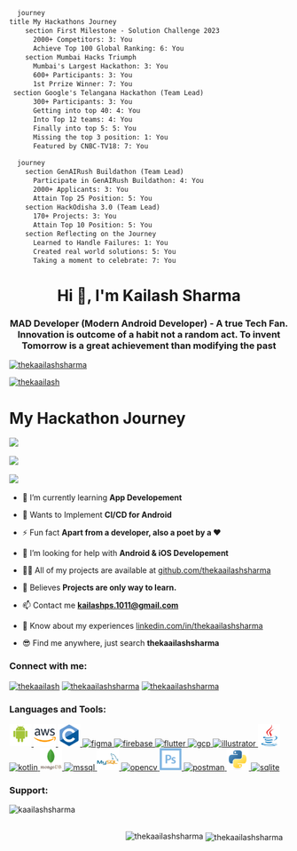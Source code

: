 ```mermaid
  journey
title My Hackathons Journey
    section First Milestone - Solution Challenge 2023
      2000+ Competitors: 3: You
      Achieve Top 100 Global Ranking: 6: You
    section Mumbai Hacks Triumph
      Mumbai's Largest Hackathon: 3: You
      600+ Participants: 3: You
      1st Prrize Winner: 7: You
 section Google's Telangana Hackathon (Team Lead)
      300+ Participants: 3: You
      Getting into top 40: 4: You
      Into Top 12 teams: 4: You
      Finally into top 5: 5: You
      Missing the top 3 position: 1: You
      Featured by CNBC-TV18: 7: You
```
```mermaid
  journey
    section GenAIRush Buildathon (Team Lead)
      Participate in GenAIRush Buildathon: 4: You
      2000+ Applicants: 3: You
      Attain Top 25 Position: 5: You
    section HackOdisha 3.0 (Team Lead)
      170+ Projects: 3: You
      Attain Top 10 Position: 5: You
    section Reflecting on the Journey
      Learned to Handle Failures: 1: You
      Created real world solutions: 5: You
      Taking a moment to celebrate: 7: You
```
<h1 align="center">Hi 👋, I'm Kailash Sharma</h1>
<h3 align="center">MAD Developer (Modern Android Developer) - A true Tech Fan. Innovation is outcome of a habit not a random act. To invent Tomorrow is a great achievement than modifying the past</h3>

<p align="left"> <a href="https://github.com/ryo-ma/github-profile-trophy"><img src="https://github-profile-trophy.vercel.app/?username=thekaailashsharma" alt="thekaailashsharma" /></a> </p>

<p align="left"> <a href="https://twitter.com/thekaailash" target="blank"><img src="https://img.shields.io/twitter/follow/thekaailash?logo=twitter&style=for-the-badge" alt="thekaailash" /></a> </p>

# My Hackathon Journey 
[![](https://mermaid.ink/img/pako:eNplkc1OwzAQhF9ltRcOpJXzn_iGioADlSqKhEC5uMmSmCZ25DiItuq746ZUQuDT2juz-2l8wFJXhBw_9GgU7QoF7gxUWqkV3EkzWFjKlgarFcEM1rodp9aiEW1LqiYIWBCebeBqxq5hobuerLTaDBxCDq96vAhuykbSJ8Gz7sFnDO5bvREtPAm1larmkPxSXyiWY7cREh5EuR3g2cix65vLvHPvaoBHYWpHOamEbbT6uzk5ka2EsbKUvVD2H5rv3Ctj5J7gRSpFhkP6I0APOzKdkJVL6nAyFGgb6qhA7spW1o0tsFBHJxSj1eudKpFbM5KHY18JS7dS1EZ0yN9FO7hXqk7xLM_ZT1_goaN607q7GN0V-QG_kM_8cJ4GfhwlQchSlgVh6uEOuZ8H8zTO8jhK_SzM8-jo4X6a4M9ZFGVxniZJnjA_io7fWTiWNQ?type=png)](https://mermaid.live/edit#pako:eNplkc1OwzAQhF9ltRcOpJXzn_iGioADlSqKhEC5uMmSmCZ25DiItuq746ZUQuDT2juz-2l8wFJXhBw_9GgU7QoF7gxUWqkV3EkzWFjKlgarFcEM1rodp9aiEW1LqiYIWBCebeBqxq5hobuerLTaDBxCDq96vAhuykbSJ8Gz7sFnDO5bvREtPAm1larmkPxSXyiWY7cREh5EuR3g2cix65vLvHPvaoBHYWpHOamEbbT6uzk5ka2EsbKUvVD2H5rv3Ctj5J7gRSpFhkP6I0APOzKdkJVL6nAyFGgb6qhA7spW1o0tsFBHJxSj1eudKpFbM5KHY18JS7dS1EZ0yN9FO7hXqk7xLM_ZT1_goaN607q7GN0V-QG_kM_8cJ4GfhwlQchSlgVh6uEOuZ8H8zTO8jhK_SzM8-jo4X6a4M9ZFGVxniZJnjA_io7fWTiWNQ)

[![](https://mermaid.ink/img/pako:eNpdkF9LwzAUxb_K5b6o2I2mTf_l0YlTUBEsgtKXaxu7aJuMNgXr2Hc33Rw6Qx6SnN85l5wNlqaSKPDdDJ2WY6HBrV6WVhkNS2PqRp70kMuGdE2a4JrKD7IrJ57mklq4lVSd7V0Aoe-fwwN1VpVqTdr2AkIBz2Y4AEtprdI1KG0NWLMG7gvgR8jNJOVOYgFYN6H_D1wpTU0z_mZEYtp_iDvV99MUu5I7IIS16dX0IwHsOEuSHTpZwesIi_uLxSx_YqmA5AcqNHrYyq4lVbmONpOtQBfbygKFOzaqXtkCC711IA3WPI66RGG7QXo4rCuy8lJR3VGL4o2a3r3KSlnT3e1b35XvoevqxZj2YHRXFBv8RDFj4TwJWMTjIPQTPw3CxMMRBcuCeRKlWcQTloZZxrcefu0S2NznPI2yJI6z2Gecb78B9VaR7Q?type=png)](https://mermaid.live/edit#pako:eNpdkF9LwzAUxb_K5b6o2I2mTf_l0YlTUBEsgtKXaxu7aJuMNgXr2Hc33Rw6Qx6SnN85l5wNlqaSKPDdDJ2WY6HBrV6WVhkNS2PqRp70kMuGdE2a4JrKD7IrJ57mklq4lVSd7V0Aoe-fwwN1VpVqTdr2AkIBz2Y4AEtprdI1KG0NWLMG7gvgR8jNJOVOYgFYN6H_D1wpTU0z_mZEYtp_iDvV99MUu5I7IIS16dX0IwHsOEuSHTpZwesIi_uLxSx_YqmA5AcqNHrYyq4lVbmONpOtQBfbygKFOzaqXtkCC711IA3WPI66RGG7QXo4rCuy8lJR3VGL4o2a3r3KSlnT3e1b35XvoevqxZj2YHRXFBv8RDFj4TwJWMTjIPQTPw3CxMMRBcuCeRKlWcQTloZZxrcefu0S2NznPI2yJI6z2Gecb78B9VaR7Q)

[![](https://mermaid.ink/img/pako:eNqFkk1v2zAMhv8KodOGeoHkjzjWLWvRfWDDgi6XDb5oFhurlSVDlrBlQf576WwBGqDYeJEo8eXzQtSBdV4jk-zBp-Bw3zoAmLCLxjt4h2794S5NPbxNxmoVezp8tUU1wCdU-vWpmGKjQjSdGVVEMC_LJJQSvvl0luSc8ytYj6M1nXJxklBc3K9jVNRq60fIK9j4ycyOJFTPqs4236vu8Ys2U6-gWPCXDIqaYJvgH0jxL5Tg_0Hd4b2dt24HlMUe4eOzd6MgLKUaoidbTluEW2VsCkhYcYG9DkjvpYEWCz99sBomb9OMmS7hAFv1OCMVDH5AF-fuHVr8EaiDhPpvbetYxgYMgzKaJnqY1S0jkwO2TNLWml0fW9a6IxWqFP3XveuYjCFhxtJIk8Ibo3ZBDUzeKzvRKWoTffj854-cvkrGRuW-ez-chZQyeWC_mHwjikWdi6pc5gWv-Sov6oztmRRNvqirVVOVtVgVTVMeM_b71EEseFmuqqZeLpslF2V5fAJYaMwP?type=png)](https://mermaid.live/edit#pako:eNqFkk1v2zAMhv8KodOGeoHkjzjWLWvRfWDDgi6XDb5oFhurlSVDlrBlQf576WwBGqDYeJEo8eXzQtSBdV4jk-zBp-Bw3zoAmLCLxjt4h2794S5NPbxNxmoVezp8tUU1wCdU-vWpmGKjQjSdGVVEMC_LJJQSvvl0luSc8ytYj6M1nXJxklBc3K9jVNRq60fIK9j4ycyOJFTPqs4236vu8Ys2U6-gWPCXDIqaYJvgH0jxL5Tg_0Hd4b2dt24HlMUe4eOzd6MgLKUaoidbTluEW2VsCkhYcYG9DkjvpYEWCz99sBomb9OMmS7hAFv1OCMVDH5AF-fuHVr8EaiDhPpvbetYxgYMgzKaJnqY1S0jkwO2TNLWml0fW9a6IxWqFP3XveuYjCFhxtJIk8Ibo3ZBDUzeKzvRKWoTffj854-cvkrGRuW-ez-chZQyeWC_mHwjikWdi6pc5gWv-Sov6oztmRRNvqirVVOVtVgVTVMeM_b71EEseFmuqqZeLpslF2V5fAJYaMwP)




- 🌱 I’m currently learning **App Developement**

- 🎯 Wants to Implement **CI/CD for Android**

- ⚡ Fun fact **Apart from a developer, also a poet by a ❤️**

- 🤝 I’m looking for help with **Android & iOS Developement**

- 👨‍💻 All of my projects are available at [github.com/thekaailashsharma](github.com/thekaailashsharma)

- 💬 Believes **Projects are only way to learn.**

- 📫 Contact me **kailashps.1011@gmail.com**

- 📄 Know about my experiences [linkedin.com/in/thekaailashsharma](linkedin.com/in/thekaailashsharma)

- 😎 Find me anywhere, just search **thekaailashsharma**

<h3 align="left">Connect with me:</h3>
<p align="left">
<a href="https://twitter.com/thekaailash" target="blank"><img align="center" src="https://raw.githubusercontent.com/rahuldkjain/github-profile-readme-generator/master/src/images/icons/Social/twitter.svg" alt="thekaailash" height="30" width="40" /></a>
<a href="https://linkedin.com/in/thekaailashsharma" target="blank"><img align="center" src="https://raw.githubusercontent.com/rahuldkjain/github-profile-readme-generator/master/src/images/icons/Social/linked-in-alt.svg" alt="thekaailashsharma" height="30" width="40" /></a>
<a href="https://instagram.com/thekaailashsharma" target="blank"><img align="center" src="https://raw.githubusercontent.com/rahuldkjain/github-profile-readme-generator/master/src/images/icons/Social/instagram.svg" alt="thekaailashsharma" height="30" width="40" /></a>
</p>

<h3 align="left">Languages and Tools:</h3>
<p align="left"> <a href="https://developer.android.com" target="_blank" rel="noreferrer"> <img src="https://raw.githubusercontent.com/devicons/devicon/master/icons/android/android-original-wordmark.svg" alt="android" width="40" height="40"/> </a> <a href="https://aws.amazon.com" target="_blank" rel="noreferrer"> <img src="https://raw.githubusercontent.com/devicons/devicon/master/icons/amazonwebservices/amazonwebservices-original-wordmark.svg" alt="aws" width="40" height="40"/> </a> <a href="https://www.cprogramming.com/" target="_blank" rel="noreferrer"> <img src="https://raw.githubusercontent.com/devicons/devicon/master/icons/c/c-original.svg" alt="c" width="40" height="40"/> </a> <a href="https://www.figma.com/" target="_blank" rel="noreferrer"> <img src="https://www.vectorlogo.zone/logos/figma/figma-icon.svg" alt="figma" width="40" height="40"/> </a> <a href="https://firebase.google.com/" target="_blank" rel="noreferrer"> <img src="https://www.vectorlogo.zone/logos/firebase/firebase-icon.svg" alt="firebase" width="40" height="40"/> </a> <a href="https://flutter.dev" target="_blank" rel="noreferrer"> <img src="https://www.vectorlogo.zone/logos/flutterio/flutterio-icon.svg" alt="flutter" width="40" height="40"/> </a> <a href="https://cloud.google.com" target="_blank" rel="noreferrer"> <img src="https://www.vectorlogo.zone/logos/google_cloud/google_cloud-icon.svg" alt="gcp" width="40" height="40"/> </a> <a href="https://www.adobe.com/in/products/illustrator.html" target="_blank" rel="noreferrer"> <img src="https://www.vectorlogo.zone/logos/adobe_illustrator/adobe_illustrator-icon.svg" alt="illustrator" width="40" height="40"/> </a> <a href="https://www.java.com" target="_blank" rel="noreferrer"> <img src="https://raw.githubusercontent.com/devicons/devicon/master/icons/java/java-original.svg" alt="java" width="40" height="40"/> </a> <a href="https://kotlinlang.org" target="_blank" rel="noreferrer"> <img src="https://www.vectorlogo.zone/logos/kotlinlang/kotlinlang-icon.svg" alt="kotlin" width="40" height="40"/> </a> <a href="https://www.mongodb.com/" target="_blank" rel="noreferrer"> <img src="https://raw.githubusercontent.com/devicons/devicon/master/icons/mongodb/mongodb-original-wordmark.svg" alt="mongodb" width="40" height="40"/> </a> <a href="https://www.microsoft.com/en-us/sql-server" target="_blank" rel="noreferrer"> <img src="https://www.svgrepo.com/show/303229/microsoft-sql-server-logo.svg" alt="mssql" width="40" height="40"/> </a> <a href="https://www.mysql.com/" target="_blank" rel="noreferrer"> <img src="https://raw.githubusercontent.com/devicons/devicon/master/icons/mysql/mysql-original-wordmark.svg" alt="mysql" width="40" height="40"/> </a> <a href="https://opencv.org/" target="_blank" rel="noreferrer"> <img src="https://www.vectorlogo.zone/logos/opencv/opencv-icon.svg" alt="opencv" width="40" height="40"/> </a> <a href="https://www.photoshop.com/en" target="_blank" rel="noreferrer"> <img src="https://raw.githubusercontent.com/devicons/devicon/master/icons/photoshop/photoshop-line.svg" alt="photoshop" width="40" height="40"/> </a> <a href="https://postman.com" target="_blank" rel="noreferrer"> <img src="https://www.vectorlogo.zone/logos/getpostman/getpostman-icon.svg" alt="postman" width="40" height="40"/> </a> <a href="https://www.python.org" target="_blank" rel="noreferrer"> <img src="https://raw.githubusercontent.com/devicons/devicon/master/icons/python/python-original.svg" alt="python" width="40" height="40"/> </a> <a href="https://www.sqlite.org/" target="_blank" rel="noreferrer"> <img src="https://www.vectorlogo.zone/logos/sqlite/sqlite-icon.svg" alt="sqlite" width="40" height="40"/> </a> </p>

<h3 align="left">Support:</h3>
<p><a href="https://www.buymeacoffee.com/kaailashsharma"> <img align="left" src="https://cdn.buymeacoffee.com/buttons/v2/default-yellow.png" height="50" width="210" alt="kaailashsharma" /></a></p><br><br>

<p><img align="left" src="https://github-readme-stats.vercel.app/api/top-langs?username=thekaailashsharma&show_icons=true&locale=en&layout=compact" alt="thekaailashsharma" /></p>

<p>&nbsp;<img align="center" src="https://github-readme-stats.vercel.app/api?username=thekaailashsharma&show_icons=true&locale=en" alt="thekaailashsharma" /></p>

